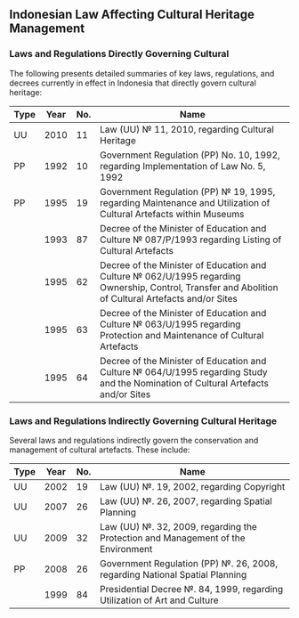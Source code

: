 ## Indonesian Law Affecting Cultural Heritage Management						

### Laws and Regulations Directly Governing Cultural						
						
The following presents detailed summaries of key laws, regulations, and decrees currently in effect in Indonesia that directly govern cultural heritage:

|Type|Year|No.|Name|
|---|---|---|---|
|	UU	|	2010	|	11	|	Law (UU) № 11, 2010, regarding Cultural Heritage	|
|	PP	|	1992	|	10	|	Government Regulation (PP) No. 10, 1992, regarding Implementation of Law No. 5, 1992	|
|	PP	|	1995	|	19	|	Government Regulation (PP) № 19, 1995, regarding Maintenance and Utilization of Cultural Artefacts within Museums	|
|		|	1993	|	87	|	Decree of the Minister of Education and Culture № 087/P/1993 regarding Listing of Cultural Artefacts	|
|		|	1995	|	62	|	Decree of the Minister of Education and Culture № 062/U/1995 regarding Ownership, Control, Transfer and Abolition of Cultural Artefacts and/or Sites	|
|		|	1995	|	63	|	Decree of the Minister of Education and Culture № 063/U/1995 regarding Protection and Maintenance of Cultural Artefacts	|
|		|	1995	|	64	|	Decree of the Minister of Education and Culture № 064/U/1995 regarding Study and the Nomination of Cultural Artefacts and/or Sites	|


### Laws and Regulations Indirectly Governing Cultural Heritage						
						
Several laws and regulations indirectly govern the conservation and management of cultural artefacts. These include:

|Type|Year|No.|Name|
|---|---|---|---|
|	UU	|	2002	|	19	|	Law (UU) №. 19, 2002, regarding Copyright	|
|	UU	|	2007	|	26	|	Law (UU) №. 26, 2007, regarding Spatial Planning	|
|	UU	|	2009	|	32	|	Law (UU) №. 32, 2009, regarding the Protection and Management of the Environment	|
|	PP	|	2008	|	26	|	Government Regulation (PP) №. 26, 2008, regarding National Spatial Planning	|
|		|	1999	|	84	|	Presidential Decree №. 84, 1999, regarding Utilization of Art and Culture	|


<!--
Slight modifications were made to the terminology and definitions associated with the notion of “cultural heritage” in line with changing international standards.  The concept of cultural heritage under the new law explicitly includes not only heritage objects and artifacts, but also buildings, structures and sites of heritage value—both as encountered on land and under water.  In addition to recognizing that both man-made objects and natural objects can have heritage value, Law No. 11, 2010, extends recognition to the heritage value of landscapes. Law No. 11, 2010, further extends the definitional scope of the concept of “valuable” cultural heritage to include those artifacts that of significance to Indonesian history, science, education, religion, and / or cultural practices. 

Protection of cultural heritage resources under Law No. 11, 2010, applies not only to data recovery, but rather interprets protection in a broader sense of contributing to the development and utilization of cultural heritage as a means of protecting and preserving heritage resources. Additionally, discovery of suspected objects of if cultural heritage value must also be reported to a competent authority. Exploration for the purposes of discovering cultural artifacts remains contingent upon government permission and must taking into account the rights of ownership and/control of any resources discovered. Preservation efforts must involve feasibility studies that give consideration to the possibility of avoid damage to sensitive areas and must be supported by documentation.  Protection may be accomplished through proper zoning.  Monitoring of cultural heritage preservation plans is understood as critical.

Each person has the right to take advantage of the benefits of cultural heritage for the sake of religion, social, education, science, technology, culture, and tourism. It is required that any person in possession of cultural heritage objects must register them with the relevant government authorities; any cultural materials not registered may be confiscated by the government.  At the time of listing/registration, the cultural value of the heritage object will be assessed.  While primary control and ownership in heritage resources remains under the ultimate authority of the Indonesian state, the hereditary rights of indigenous people to use, control, and own artifacts of cultural heritage value is recognized—so long as the social functions of such do not conflict with legally-defined limitations.

Criminal provisions can be imposed on any of the following actions:

* transfer of ownership of cultural heritage
* failure to report the discovery of cultural heritage
* non-sanctioned exploration with the intention of discovering cultural heritage
* intentional efforts to prevent, hinder, or frustrate cultural heritage preservation efforts
* intentionally damaging cultural heritage
* stealing CB
* moving / relocating cultural heritage resources without special permission
* separating cultural heritage resources from their original contexts
* taking cultural heritage out of its country of origin without a license
* altering the functioning of a heritage site or landscape 
* illicit reproduction of cultural heritage artefacts 

Criminal acts committed by legal entity, including incorporated and / or business entities, shall be prosecuted, including by prosecuting the party who gave the order to commit criminal acts.

-->

